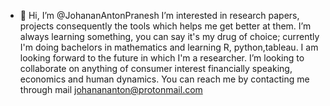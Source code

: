 - 👋 Hi, I’m @JohananAntonPranesh
I’m interested in research papers, projects consequently the tools which helps me get better at them. I’m always learning something, you can say it's my drug of choice; currently I'm doing bachelors in mathematics and learning R, python,tableau.
 I am looking forward to the future in which I'm a researcher. I’m looking to collaborate on anything of consumer interest financially speaking, economics and human dynamics.
You can reach me by contacting me through mail johanananton@protonmail.com
<!---
JohananAntonPranesh/JohananAntonPranesh is a ✨ special ✨ repository because its `README.md` (this file) appears on your GitHub profile.
You can click the Preview link to take a look at your changes.
--->
